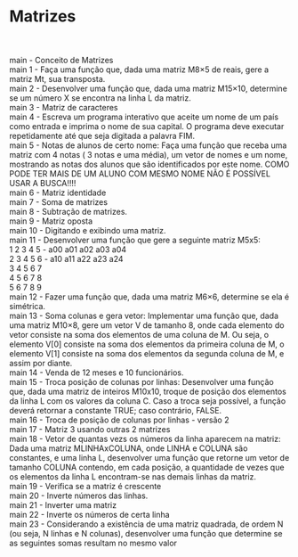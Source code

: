 # Matrizes<br><br>

main - Conceito de Matrizes <br>
main 1 - Faça uma função que, dada uma matriz M8×5 de reais, gere a matriz Mt, sua transposta. <br>
main 2 - Desenvolver uma função que, dada uma matriz M15×10, determine se um número X se encontra na linha L da matriz. <br>
main 3 - Matriz de caracteres <br>
main 4 - Escreva um programa interativo que aceite um nome de um país como entrada e imprima o nome de sua capital. O programa deve executar repetidamente até que seja digitada a palavra FIM. <br>
main 5 - Notas de alunos de certo nome: Faça uma função que receba uma matriz com 4 notas ( 3 notas e uma média), um vetor de nomes e um nome, mostrando as notas dos alunos que são identificados por este nome. COMO PODE TER MAIS DE UM ALUNO COM MESMO NOME NÃO É POSSÍVEL USAR A BUSCA!!!!<br>
main 6 - Matriz identidade <br>
main 7 - Soma de matrizes <br>
main 8 -  Subtração de matrizes. <br>
main 9 - Matriz oposta <br>
main 10 - Digitando e exibindo uma matriz. <br>
main 11 - Desenvolver uma função que gere a seguinte matriz M5x5:<br>
              1 2 3 4 5 - a00 a01 a02 a03 a04 <br>
              2 3 4 5 6 - a10 a11 a22 a23 a24 <br>
              3 4 5 6 7 <br>
              4 5 6 7 8 <br>
              5 6 7 8 9 <br>
main 12 - Fazer uma função que, dada uma matriz M6×6, determine se ela é simétrica. <br>
main 13 - Soma colunas e gera vetor: Implementar uma função que, dada uma matriz M10×8, gere um vetor V de tamanho 8, onde cada elemento do vetor consiste na soma dos elementos de uma coluna de M. Ou seja, o elemento V[0] consiste na soma dos elementos da primeira coluna de M, o elemento V[1] consiste na soma dos elementos da segunda coluna de M, e assim por diante. <br>
main 14 - Venda de 12 meses e 10 funcionários. <br>
main 15 - Troca posição de colunas por linhas: Desenvolver uma função que, dada uma matriz de inteiros M10x10, troque de posição dos elementos da linha L com os valores da coluna C. Caso a troca seja possível, a função deverá retornar a constante TRUE; caso contrário, FALSE. <br>
main 16 - Troca de posição de colunas por linhas - versão 2 <br>
main 17 - Matriz 3 usando outras 2 matrizes <br>
main 18 -  Vetor de quantas vezs os números da linha aparecem na matriz: Dada uma matriz MLINHAxCOLUNA, onde LINHA e COLUNA são constantes, e uma linha L, desenvolver uma função que retorne um vetor de tamanho COLUNA contendo, em cada posição, a quantidade de vezes que os elementos da linha L encontram-se nas demais linhas da matriz. <br>
main 19 - Verifica se a matriz é crescente<br>
main 20 - Inverte números das linhas. <br>
main 21 - Inverter uma matriz <br>
main 22 - Inverte os números de certa linha <br>
main 23 - Considerando a existência de uma matriz quadrada, de ordem N (ou seja, N linhas e N colunas), desenvolver uma função que determine se as seguintes somas resultam no mesmo valor
